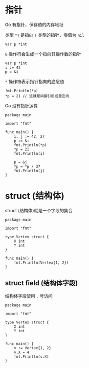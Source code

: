 # 指针
Go 有指针，保存值的内存地址

类型 `*T` 是指向 `T` 类型的指针，零值为 `nil`

`var p *int`

`&` 操作符会生成一个指向其操作数的指针

```
var p *int
i := 42
p = &i
```

`*` 操作符表示指针指向的底层值

```
fmt.Println(*p)
*p = 21 // 这就是间接引用或重定向
```

Go 没有指针运算

```
package main 

import "fmt"

func main() {
    i, j := 42, 27
    p := &i 
    fmt.Println(*p)
    *p = 21
    fmt.Println(i)

    p = &j
    *p = *p / 37
    fmt.Println(j)
}
```

# struct (结构体)
struct (结构体)就是一个字段的集合

```
package main

import "fmt"

type Vertex struct {
    X int
    Y int
}

func main() {
    fmt.Println(Vertex{1, 2})
}
```

## struct field (结构体字段)
结构体字段使用 `.` 号访问

```
package main 

import "fmt"

type Vertex struct {
    X int
    Y int
}

func main() {
    v := Vertex{1, 2}
    v.X = 4
    fmt.Println(v.X)
}
```